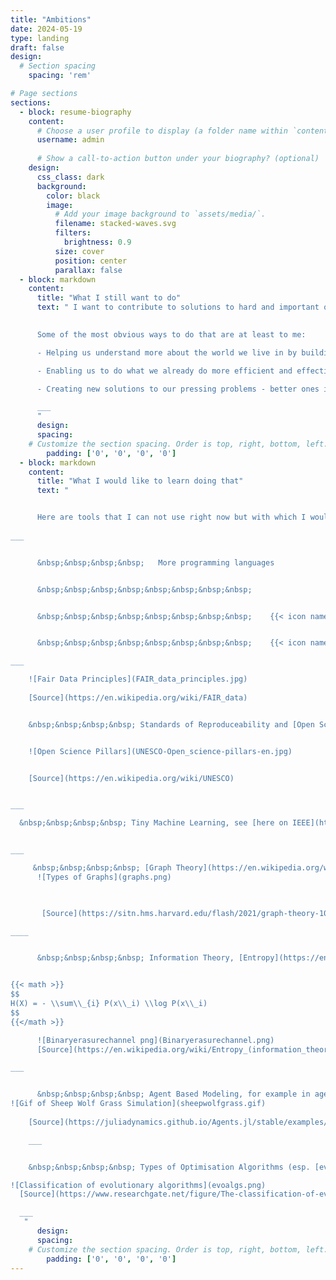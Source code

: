 ```yaml
---
title: "Ambitions"
date: 2024-05-19
type: landing
draft: false
design:
  # Section spacing
    spacing: 'rem'

# Page sections
sections:
  - block: resume-biography
    content:
      # Choose a user profile to display (a folder name within `content/authors/`)
      username: admin
      
      # Show a call-to-action button under your biography? (optional)
    design:
      css_class: dark
      background:
        color: black
        image:
          # Add your image background to `assets/media/`.
          filename: stacked-waves.svg
          filters:
            brightness: 0.9
          size: cover
          position: center
          parallax: false
  - block: markdown
    content:
      title: "What I still want to do"
      text: " I want to contribute to solutions to hard and important questions of today. 
      

      Some of the most obvious ways to do that are at least to me:

      - Helping us understand more about the world we live in by building software for scientific purposes.

      - Enabling us to do what we already do more efficient and effective by optimising the solutions we already employ.

      - Creating new solutions to our pressing problems - better ones if we already had them, or totally new ones if we were lacking them

      ___
      "    
      design:
      spacing:
    # Customize the section spacing. Order is top, right, bottom, left.
        padding: ['0', '0', '0', '0']
  - block: markdown
    content:
      title: "What I would like to learn doing that"
      text: "


      Here are tools that I can not use right now but with which I would like to familiarise myself in order to better achieve my goals and learn what I want to:
       
___


      &nbsp;&nbsp;&nbsp;&nbsp;   More programming languages


      &nbsp;&nbsp;&nbsp;&nbsp;&nbsp;&nbsp;&nbsp;&nbsp;                    {{< icon name=\"devicon/rust\">}} Rust


      &nbsp;&nbsp;&nbsp;&nbsp;&nbsp;&nbsp;&nbsp;&nbsp;    {{< icon name=\"devicon/cplusplus\" >}} C++ 


      &nbsp;&nbsp;&nbsp;&nbsp;&nbsp;&nbsp;&nbsp;&nbsp;    {{< icon name=\"devicon/go-wordmark\" >}}  Go 

___

    ![Fair Data Principles](FAIR_data_principles.jpg)
    
    [Source](https://en.wikipedia.org/wiki/FAIR_data)


    &nbsp;&nbsp;&nbsp;&nbsp; Standards of Reproduceability and [Open Science](https://en.wikipedia.org/wiki/Open_science), [FAIR Data](https://en.wikipedia.org/wiki/FAIR_data) and &nbsp;&nbsp;&nbsp;&nbsp; their correlates in commercial context. This includes of course &nbsp;&nbsp;&nbsp;&nbsp; &nbsp;&nbsp;&nbsp;&nbsp; practices for successfully complying with these standards such  &nbsp;&nbsp;&nbsp;&nbsp; as [.make](https://makefiletutorial.com/)-Files


    ![Open Science Pillars](UNESCO-Open_science-pillars-en.jpg)


    [Source](https://en.wikipedia.org/wiki/UNESCO)


___

  &nbsp;&nbsp;&nbsp;&nbsp; Tiny Machine Learning, see [here on IEEE](https://ieeexplore.ieee.org/document/10284551)


___

     &nbsp;&nbsp;&nbsp;&nbsp; [Graph Theory](https://en.wikipedia.org/wiki/Graph_theory) and -applications like Graph Neural Networks
      ![Types of Graphs](graphs.png)
 


       [Source](https://sitn.hms.harvard.edu/flash/2021/graph-theory-101/)

____


      &nbsp;&nbsp;&nbsp;&nbsp; Information Theory, [Entropy](https://en.wikipedia.org/wiki/Entropy_(information_theory)), Compression


{{< math >}}
$$
H(X) = - \\sum\\_{i} P(x\\_i) \\log P(x\\_i)
$$
{{</math >}}

      ![Binaryerasurechannel png](Binaryerasurechannel.png)
      [Source](https://en.wikipedia.org/wiki/Entropy_(information_theory))

___


      &nbsp;&nbsp;&nbsp;&nbsp; Agent Based Modeling, for example in agents.jl :
![Gif of Sheep Wolf Grass Simulation](sheepwolfgrass.gif)
    
    [Source](https://juliadynamics.github.io/Agents.jl/stable/examples/predator_prey/)

    ___


    &nbsp;&nbsp;&nbsp;&nbsp; Types of Optimisation Algorithms (esp. [evolutionary Algorithms](https://en.wikipedia.org/wiki/Evolutionary_algorithm))

![Classification of evolutionary algorithms](evoalgs.png)
  [Source](https://www.researchgate.net/figure/The-classification-of-evolutionary-algorithms_fig1_324994158)

  ___
   "
      design:
      spacing:
    # Customize the section spacing. Order is top, right, bottom, left.
        padding: ['0', '0', '0', '0']
---
```

